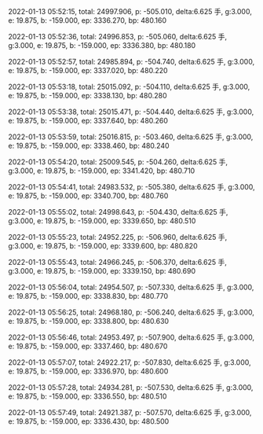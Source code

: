 2022-01-13 05:52:15, total: 24997.906, p: -505.010, delta:6.625 手, g:3.000, e: 19.875, b: -159.000, ep: 3336.270, bp: 480.160

2022-01-13 05:52:36, total: 24996.853, p: -505.060, delta:6.625 手, g:3.000, e: 19.875, b: -159.000, ep: 3336.380, bp: 480.180

2022-01-13 05:52:57, total: 24985.894, p: -504.740, delta:6.625 手, g:3.000, e: 19.875, b: -159.000, ep: 3337.020, bp: 480.220

2022-01-13 05:53:18, total: 25015.092, p: -504.110, delta:6.625 手, g:3.000, e: 19.875, b: -159.000, ep: 3338.130, bp: 480.280

2022-01-13 05:53:38, total: 25015.471, p: -504.440, delta:6.625 手, g:3.000, e: 19.875, b: -159.000, ep: 3337.640, bp: 480.260

2022-01-13 05:53:59, total: 25016.815, p: -503.460, delta:6.625 手, g:3.000, e: 19.875, b: -159.000, ep: 3338.460, bp: 480.240

2022-01-13 05:54:20, total: 25009.545, p: -504.260, delta:6.625 手, g:3.000, e: 19.875, b: -159.000, ep: 3341.420, bp: 480.710

2022-01-13 05:54:41, total: 24983.532, p: -505.380, delta:6.625 手, g:3.000, e: 19.875, b: -159.000, ep: 3340.700, bp: 480.760

2022-01-13 05:55:02, total: 24998.643, p: -504.430, delta:6.625 手, g:3.000, e: 19.875, b: -159.000, ep: 3339.650, bp: 480.510

2022-01-13 05:55:23, total: 24952.225, p: -506.960, delta:6.625 手, g:3.000, e: 19.875, b: -159.000, ep: 3339.600, bp: 480.820

2022-01-13 05:55:43, total: 24966.245, p: -506.370, delta:6.625 手, g:3.000, e: 19.875, b: -159.000, ep: 3339.150, bp: 480.690

2022-01-13 05:56:04, total: 24954.507, p: -507.330, delta:6.625 手, g:3.000, e: 19.875, b: -159.000, ep: 3338.830, bp: 480.770

2022-01-13 05:56:25, total: 24968.180, p: -506.240, delta:6.625 手, g:3.000, e: 19.875, b: -159.000, ep: 3338.800, bp: 480.630

2022-01-13 05:56:46, total: 24953.497, p: -507.900, delta:6.625 手, g:3.000, e: 19.875, b: -159.000, ep: 3337.460, bp: 480.670

2022-01-13 05:57:07, total: 24922.217, p: -507.830, delta:6.625 手, g:3.000, e: 19.875, b: -159.000, ep: 3336.970, bp: 480.600

2022-01-13 05:57:28, total: 24934.281, p: -507.530, delta:6.625 手, g:3.000, e: 19.875, b: -159.000, ep: 3336.550, bp: 480.510

2022-01-13 05:57:49, total: 24921.387, p: -507.570, delta:6.625 手, g:3.000, e: 19.875, b: -159.000, ep: 3336.430, bp: 480.500